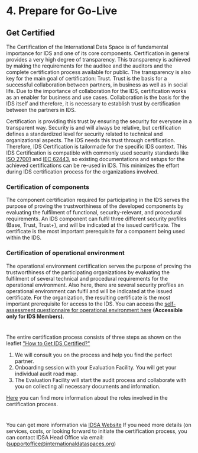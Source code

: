 # 4. Prepare for Go-Live
 
## Get Certified

The Certification of the International Data Space is of fundamental importance for IDS and one of its core components. Certification in general provides a very high degree of transparency. This transparency is achieved by making the requirements for the auditee and the auditors and the complete certification process available for public. The transparency is also key for the main goal of certification: Trust. Trust is the basis for a successful collaboration between partners, in business as well as in social life. Due to the importance of collaboration for the IDS, certification works as an enabler for business and use cases. Collaboration is the basis for the IDS itself and therefore, it is necessary to establish trust by certification between the partners in IDS.

Certification is providing this trust by ensuring the security for everyone in a transparent way. Security is and will always be relative, but certification defines a standardized level for security related to technical and organizational aspects. The IDS needs this trust through certification. Therefore, IDS Certification is tailormade for
the specific IDS context. This IDS Certification is compatible with commonly used security standards like [ISO 27001](https://en.wikipedia.org/wiki/ISO/IEC_27001) and [IEC 62443](https://en.wikipedia.org/wiki/IEC_62443), so existing documentations and setups for the achieved certifications can be re-used in IDS. This minimizes the effort during IDS certification process for the organizations involved.

### Certification of components
The component certification required for participating in the IDS serves the purpose of proving the trustworthiness of the developed components by evaluating the fulfilment of functional, security-relevant, and procedural requirements. An IDS component can fulfil three different security profiles (Base, Trust, Trust+), and will be indicated at the issued certificate. The certificate is the most important prerequisite for a component being used within the IDS.

### Certification of operational environment
The operational environment certification serves the purpose of proving the trustworthiness of the participating organizations by evaluating the fulfilment of several technical and procedural requirements for the operational environment. Also here, there are several security profiles an operational environment can fulfil and will be indicated at the issued certificate. For the organization, the resulting certificate is the most important prerequisite for access to the IDS. You can access the [self-assessment questionnaire for operational environment here](https://industrialdataspace.jiveon.com/docs/DOC-4292) **(Accessible only for IDS Members)**.

#
The entire certification process consists of three steps as shown on the leaflet ["How to Get IDS Certified?"](https://internationaldataspaces.org/wp-content/uploads/dlm_uploads/Leaflet-How-to-get-IDS_certified.pdf)

1. We will consult you on the process and help you find the perfect partner.
2. Onboarding session with your Evaluation Facility. You will get your individual audit road map.
3. The Evaluation Facility will start the audit process and collaborate with you on collecting all necessary documents and information.

[Here](Roles-in-Certification.md) you can find more information about the roles involved in the certification process. 
#

You can get more information via [IDSA Website](https://internationaldataspaces.org/use/certification/)
If you need more details (on services, costs,  or looking forward to initiate the certification process, you can contact IDSA Head Office via email: (supportoffice@internationaldataspaces.org)


